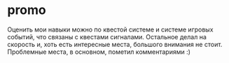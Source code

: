 # promo

Оценить мои навыки можно по квестой системе и системе игровых событий, что связаны с квестами сигналами. 
Остальное делал на скорость и, хоть есть интересные места, большого внимания не стоит. 
Проблемные места, в основном, пометил комментариями :)


